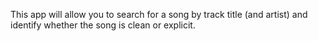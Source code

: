 This app will allow you to search for a song by track title (and artist) and identify whether the song is clean or explicit.
